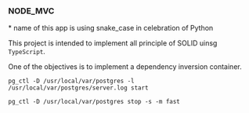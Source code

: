 ### NODE_MVC

\* name of this app is using snake_case in celebration of Python

This project is intended to implement all principle of SOLID uinsg `TypeScript`.

One of the objectives is to implement a dependency inversion container.

```
pg_ctl -D /usr/local/var/postgres -l /usr/local/var/postgres/server.log start
```

```
pg_ctl -D /usr/local/var/postgres stop -s -m fast
```
